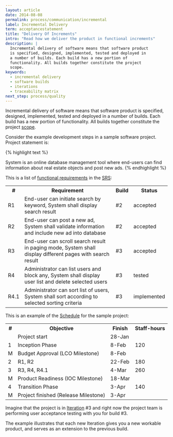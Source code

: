 ```yaml
---
layout: article
date: 2014-08-08
permalink: process/communication/incremental
label: Incremental Delivery
term: acceptancestatement
title: "Delivery Of Increments"
intro: "Read how we deliver the product in functional increments"
description: |
  Incremental delivery of software means that software product
  is specified, designed, implemented, tested and deployed in
  a number of builds. Each build has a new portion of
  functionality. All builds together constitute the project
  scope.
keywords:
  - incremental delivery
  - software builds
  - iterations
  - traceability matrix
next_step: process/quality
---
```


Incremental delivery of software means that software product is specified, designed, implemented,
tested and deployed in a number of builds. Each build has a new portion of functionality. All builds
together constitute the project [scope](/process/scope).

Consider the example development steps in a sample software project. Project statement is:

{% highlight text %}

System is an online database management tool where
end-users can find information about real estate
objects and post new ads.
{% endhighlight %}

This is a list of [functional requirements](/process/scope/requirement) in the [SRS](/process/scope/srs):

<table>
  <tr>
    <th>#</th>
    <th>Requirement</th>
    <th>Build</th>
    <th>Status</th>
  </tr>
  <tr><td>R1</td><td>End-user can initiate search by keyword, System shall display search result</td><td>#2</td><td>accepted</td></tr>
  <tr><td>R2</td><td>End-user can post a new ad, System shall validate information and include new ad into database</td><td>#2</td><td>accepted</td></tr>
  <tr><td>R3</td><td>End-user can scroll search result in paging mode, System shall display different pages with search result</td><td>#3</td><td>accepted</td></tr>
  <tr><td>R4</td><td>Administrator can list users and block any, System shall display user list and delete selected users</td><td>#3</td><td>tested</td></tr>
  <tr><td>R4.1</td><td>Administrator can sort list of users, System shall sort according to selected sorting criteria</td><td>#3</td><td>implemented</td></tr>
</table>

This is an example of the [Schedule](/process/time/schedule) for the sample project:

<table>
  <tr>
    <th>#</th>
    <th>Objective</th>
    <th>Finish</th>
    <th>Staff-hours</th>
  </tr>
  <tr><td/><td>Project start</td><td>28-Jan</td><td/></tr>
  <tr><td>1</td><td>Inception Phase</td><td>8-Feb</td><td>120</td></tr>
  <tr><td>M</td><td>Budget Approval (LCO Milestone)</td><td>8-Feb</td><td/></tr>
  <tr><td>2</td><td>R1, R2</td><td>22-Feb</td><td>180</td></tr>
  <tr><td>3</td><td>R3, R4, R4.1</td><td>4-Mar</td><td>260</td></tr>
  <tr><td>M</td><td>Product Readiness (IOC Milestone)</td><td>18-Mar</td><td/></tr>
  <tr><td>4</td><td>Transition Phase</td><td>3-Apr</td><td>140</td></tr>
  <tr><td>M</td><td>Project finished (Release Milestone)</td><td>3-Apr</td><td/></tr>
</table>

Imagine that the project is in [Iteration](/process/time/iteration) #3 and right now the project
team is performing user acceptance testing with you for build #3.

The example illustrates that each new Iteration gives you a new workable product, and serves as an
extension to the previous build.
